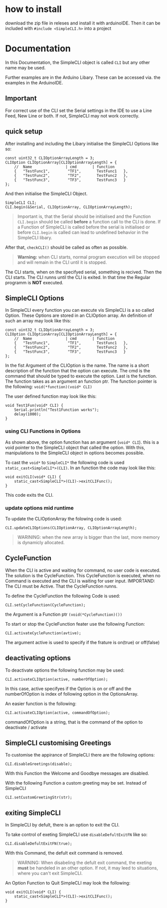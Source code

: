 # how to install 

download the zip file in releses
and install it with arduinoIDE.
Then it can be included with `#include <SimpleCLI.h>` into a project

# Documentation

In this Documentation, the SimpleCLI object is called `CLI` but any other name may be used.

Further examples are in the Arduino Libary. These can be accessed via. the examples in the ArduinoIDE.

## Important

For correct use of the CLI set the Serial settings in the IDE to use a Line Feed, New Line or both.
If not, SimpleCLI may not work correctly.

## quick setup

After installing and including the Libary initialise the SimpleCLI Options like so:
```
const uint32_t CLIOptionArrayLength = 3;
CLIOption CLIOptionArray[CLIOptionArrayLength] = {
    //  Name               | cmd       | function
    {   "TestFunc1",        "TF1",       TestFunc1   },
    {   "TestFunc2",        "TF2",       TestFunc2   },
    {   "TestFunc3",        "TF3",       TestFunc3   }
};
```
And then initialise the SimpleCLI Object.
```
SimpleCLI CLI;
CLI.begin(&Serial, CLIOptionArray, CLIOptionArrayLength);
```
> Important is, that the Serial should be initialised and the Function `CLI.begin` should be called **before** a function call to the CLI is done.
> If a Function of SimpleCLI is called before the serial is initialised or before `CLI.begin` is called can lead to undefined behavior in the SimpleCLI libary.

After that, `checkCLI()` should be called as often as possible. 

> **Warning:** when CLI starts, normal program execution will be stopped and will remain in the CLI until it is stopped.

The CLI starts, when on the specifyed serial, something is recived. Then the CLI starts. 
The CLI runns until the CLI is exited. In that time the Regular programm is **NOT** executed.

## SimpleCLI Options

In SimpleCLI every function you can execute vis SimpleCLI is a so called Option. These Options are stored in an CLIOption array. 
An definition of such an array may look like this: 
```
const uint32_t CLIOptionArrayLength = 3;
CLIOption CLIOptionArray[CLIOptionArrayLength] = {
    //  Name               | cmd       | function
    {   "TestFunc1",        "TF1",       TestFunc1   },
    {   "TestFunc2",        "TF2",       TestFunc2   },
    {   "TestFunc3",        "TF3",       TestFunc3   }
};
```
In the fist Argument of the CLIOption is the name. The name is a short description of the function that the option can execute.
The cmd is the command that should be typed to execute the option. 
Last is the function. The function takes as an argument an function ptr. The function pointer is the following: `void(*function)(void* CLI)`

The user defined function may look like this: 

```
void Test1Fun(void* CLI) {
    Serial.println("Test1Function works");
    delay(1000);
}
```

### using CLI Functions in Options

As shown above, the option function has an argument (`void* CLI`). this is a void pointer to the SimpleCLI object that called the option. 
With this, manipulations to the SimpleCLI object in options becomes possible.

To cast the `void*` to `SimpleCLI*` the following code is used `static_cast<SimpleCLI*>(CLI)`.
In an function the code may look like this: 
```
void exitCLI(void* CLI) {
    static_cast<SimpleCLI*>(CLI)->exitCLIFunc();
}
```
This code exits the CLI.

### update options mid runtime 

To update the CLIOptionArray the folowing code is used: 

```
CLI.updateCLIOptions(CLIOptionArray, CLIOptionArrayLength);
```
> WARINING: when the new array is bigger than the last, more memory is dynamicly allocated. 


## CycleFunction

When the CLI is active and waiting for command, no user code is executed. The solution is the CycleFunction. 
This CycleFunction is executed, when no Command is executed and the CLI is waiting for user input. 
IMPORTAND: The CLI must be Active. That the CycleFunction runns.

To define the CycleFunction the following Code is used:
```
CLI.setCycleFunction(CycleFunction);
```
the Argument is a Function ptr `(void(*CycleFunction)())`

To start or stop the CycleFunction feater use the following Function: 
```
CLI.activateCycleFunction(avtive);
```
The argument active is used to specify if the frature is on(true) or off(false)

## deactivating options

To deactivate options the following function may be used: 
```
CLI.activateCLIOption(active, numberOfOption);
```
In this case, active specifyes if the Option is on or off and the numberOfOption is index of following option in the OptionsArray. 

An easier function is the following: 
```
CLI.activateCLIOption(active, commandOfOption);
```
commandOfOption is a string, that is the command of the option to deactivate / activate

## SimpleCLI customising Greetings

To customise the appirance of SimpleCLI there are the following options: 

```
CLI.disableGreetings(disable);
```
With this Function the Welcome and Goodbye messages are disabled. 

With the following Function a custom greeting may be set. Instead of SimpleCLI
```
CLI.setCustomGreetingStr(str);
```

## exiting SimpleCLI

In SimpleCLI by defult, there is an option to exit the CLI.

To take control of exeting SimpleCLI use `disableDefultExitFN` like so: 
```
CLI.disableDefultExitFN(true);
```
With this Command, the defult exit command is removed. 
> WARNING: When disabeling the defult exit command, the exeting **must** be handeled in an other option.
> If not, it may leed to situations, where you can't exit SimpleCLI.

An Option Function to Quit SimpleCLI may look the following: 
```
void exitCLI(void* CLI) {
    static_cast<SimpleCLI*>(CLI)->exitCLIFunc();
}
```



